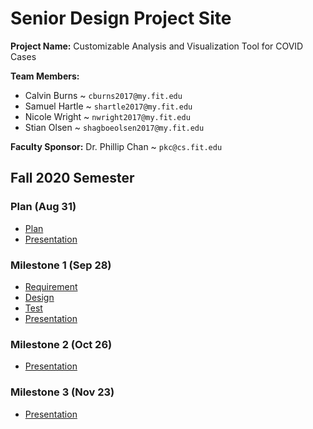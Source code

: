# Senior Design Project Site

**Project Name:** Customizable Analysis and Visualization Tool for COVID Cases

**Team Members:** 

- Calvin Burns ~ `cburns2017@my.fit.edu`
- Samuel Hartle ~ `shartle2017@my.fit.edu`
- Nicole Wright ~ `nwright2017@my.fit.edu`
- Stian Olsen ~ `shagboeolsen2017@my.fit.edu`

**Faculty Sponsor:** Dr. Phillip Chan ~ `pkc@cs.fit.edu`


## Fall 2020 Semester

### Plan (Aug 31)

- [Plan](https://github.com/Senior-Design-CovidDash/CovidDashProjectSite/blob/master/Plan/project_plan.md)
- [Presentation](https://github.com/Senior-Design-CovidDash/CovidDashProjectSite/blob/master/Plan/Presentation.pptx)

### Milestone 1 (Sep 28)

- [Requirement](https://github.com/Senior-Design-CovidDash/CovidDashProjectSite/blob/master/Milestone%201/Requirement%20Document.md)
- [Design](https://github.com/Senior-Design-CovidDash/CovidDashProjectSite/blob/master/Milestone%201/Design%20Document.md)
- [Test](https://github.com/Senior-Design-CovidDash/CovidDashProjectSite/blob/master/Milestone%201/Test%20Plan.md)
- [Presentation](https://github.com/Senior-Design-CovidDash/CovidDashProjectSite/blob/master/Milestone%201/Presentation.pptx)

### Milestone 2 (Oct 26)

- [Presentation](https://github.com/Senior-Design-CovidDash/CovidDashProjectSite/blob/master/Milestone%202/Presentation.pptx)

### Milestone 3 (Nov 23)

- [Presentation](https://github.com/Senior-Design-CovidDash/CovidDashProjectSite/blob/master/Milestone%203/Presentation.pptx)
